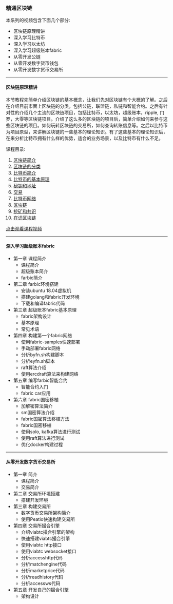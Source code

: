 ### 精通区块链

本系列的视频包含下面几个部分:
- 区块链原理精讲
- 深入学习比特币
- 深入学习以太坊
- 深入学习超级账本fabric
- 从零开发公链
- 从零开发数字货币钱包
- 从零开发数字货币交易所

---

#### 区块链原理精讲

本节教程先简单介绍区块链的基本概念，让我们先对区块链有个大概的了解。之后在介绍目前市面上区块链的分类，包括公链，联盟链，私链和智能合约。之后有针对性的介绍几个主流的区块链项目，包括比特币，以太坊，超级账本，ripple, 门罗，大零等区块链项目。介绍了这么多的区块链的项目后，简单介绍如何来参与这些区块链的项目。如何玩转区块链的交易所，如何查询转账信息等。之后以比特币为项目原型，来讲解区块链的一些基本的理论知识。有了这些基本的理论知识后，在来分析比特币拥有什么样的优势，适合的业务场景，以及比特币有什么不足。

课程目录:
1. [区块链简介](blockchain/1.md)
2. [区块链的分类](blockchain/2.md)
3. [比特币简介](blockchain/3.md)
4. [比特币的基本原理](blockchain/4.md)
5. [秘钥和地址](blockchain/5.md)
6. [交易](blockchain/6.md)
7. [比特币网络](blockchain/7.md)
8. [区块链](blockchain/8.md)
9. [挖矿和共识](blockchain/9.md)
10. [在识区块链](blockchain/10.md)

[点击观看课程视频](https://edu.51cto.com/sd/7f375)

---

#### 深入学习超级账本fabric

- 第一章 课程简介
  - 课程简介
  - 超级账本简介
  - farbic简介
- 第二章 farbic环境搭建
  - 安装ubuntu 18.04虚拟机
  - 搭建golang和fabric开发环境
  - 下载和编译fabric代码
- 第三章 超级账本fabric基本原理
  - fabric架构设计
  - 基本原理
  - 常见术语
- 第四章 构建第一个fabric网络
  - 使用fabric-samples快速部署
  - 手动部署fabric网络
  - 分析byfn.sh构建脚本
  - 分析eyfn.sh脚本
  - raft算法介绍
  - 使用ercdraft算法来构建网络
- 第五章 编写farbic智能合约
  - 智能合约入门
  - fabric car应用
- 第六章 fabric国密移植
  - 加解密算法简介
  - sm国密算法介绍
  - fabric国密算法移植方法
  - fabric国密移植
  - 使用solo, kafka算法进行测试
  - 使用raft算法进行测试
  - 优化docker构建过程

---

#### 从零开发数字货币交易所

- 第一章 简介
  - 课程简介
  - 交易简介
- 第二章 交易所环境搭建
  - 搭建开发环境
- 第三章 构建交易所
  - 数字货币交易所架构简介
  - 使用Peatio快速构建交易所
- 第四章 交易所撮合引擎
  - 介绍viabtc撮合引擎的架构
  - 快速搭建viabtc撮合引擎
  - 使用viabtc http接口
  - 使用viabtc websocket接口
  - 分析accesshttp代码
  - 分析matchengine代码
  - 分析marketprice代码
  - 分析readhistory代码
  - 分析accessws代码
- 第五章 开发自己的撮合引擎
  - 架构设计
